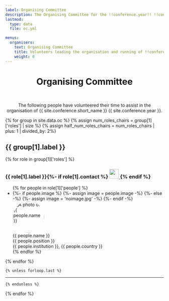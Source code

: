 ```yaml
---
label: Organising Committee
description: The Organising Committee for the !!conference.year!! !!conference.full_name!! conference.
lastmod:
  type: data
  file: oc.yml

menus:
  organisers:
    text: Organising Committee
    title: Volunteers leading the organisation and running of !!conference.full_name!! !!conference.year!!
    weight: 0
---
```


<h1 style="text-align: center;">Organising Committee</h1>

<br>

<p style="text-align: center;">
    The following people have volunteered their time to assist in the organisation of {{ site.conference.short_name }} {{ site.conference.year }}.
</p>

{% for group in site.data.oc %}
    {% assign num_roles_chairs = group[1]['roles'] | size %}
    {% assign half_num_roles_chairs = num_roles_chairs | plus: 1  | divided_by: 2%}

<div class="text-center">
    <div class="mb-0">
        <h2>{{ group[1].label }}</h2>
        {% for role in group[1]['roles'] %}
        <h3>{{ role[1].label }}{%- if role[1].contact %} <a href="{{ role[1].email }}" title="Send an email to the CUI {{ site.conference.year }} {{ role[1].label }}">
            <picture>
                <source srcset="{{ site.baseurl }}/assets/img/envelope-fill-w.svg" media="(prefers-color-scheme: dark)" width="30px" height="auto"/>
                <img src="{{ site.baseurl }}/assets/img/envelope-fill.svg" width="30px" height="auto"/>
            </picture>
        </a>{% endif %}</h3>
        <ul class="list-unstyled d-inline-block" style="min-width: 400px">
            {% for people in role[1]['people'] %}
            <li class="d-flex my-4 align-items-center mx-auto">
                <div class="flex-shrink-0">
                        {%- if people.image %}
                        {%- assign image = people.image -%}
                        {%- else -%}
                        {%- assign image = 'noimage.jpg' -%}
                        {%- endif -%}
                    <img src="{{ "/assets/img/oc/" | append: image | relative_url }}" height="auto" width="100" style="border-radius:50%" alt="A photo of {{ people.name }}" title="{{ people.name }}">
                </div>
                <div class="flex-grow-1 ms-3 text-start">
                        {{ people.name }}<br><span class="text-muted small">{{ people.position }}<br>{{ people.institution }}, {{ people.country }}</span>
                </div>
            </li>
            {% endfor %}
        </ul>
        {% endfor %}
    </div>
</div>

    {% unless forloop.last %}

 ---

    {% endunless %}

{% endfor %}

